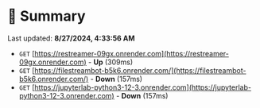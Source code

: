 # 📖 Summary
Last updated: **8/27/2024, 4:33:56 AM**

- `GET` [https://restreamer-09gx.onrender.com](https://restreamer-09gx.onrender.com) - **Up** (309ms)
- `GET` [https://filestreambot-b5k6.onrender.com/](https://filestreambot-b5k6.onrender.com/) - **Down** (157ms)
- `GET` [https://jupyterlab-python3-12-3.onrender.com](https://jupyterlab-python3-12-3.onrender.com) - **Down** (157ms)
